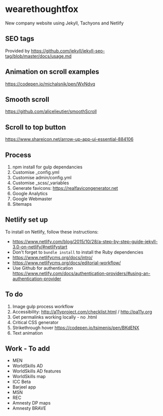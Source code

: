 # wearethoughtfox
New company website using Jekyll, Tachyons and Netlify

## SEO tags
Provided by https://github.com/jekyll/jekyll-seo-tag/blob/master/docs/usage.md

## Animation on scroll examples
https://codepen.io/michalsnik/pen/WxNdvq

## Smooth scroll
https://github.com/alicelieutier/smoothScroll

## Scroll to top button
https://www.shareicon.net/arrow-up-app-ui-essential-884106

## Process
1. npm install for gulp dependancies
2. Customise _config.yml
3. Customise admin/config.yml
4. Customise _scss/_variables
5. Generate favicons: https://realfavicongenerator.net
6. Google Analytics
7. Google Webmaster
8. Sitemaps

## Netlify set up
To install on Netlify, follow these instructions:
- https://www.netlify.com/blog/2015/10/28/a-step-by-step-guide-jekyll-3.0-on-netlify/#netlifystart
- Don't forget to `bundle install` to install the Ruby dependencies
- https://www.netlifycms.org/docs/intro/
- https://www.netlifycms.org/docs/editorial-workflow/
- Use Github for authentication https://www.netlify.com/docs/authentication-providers/#using-an-authentication-provider

## To do
1. Image gulp process workflow
2. Accessibility: http://a11yproject.com/checklist.html / http://pa11y.org
3. Get permalinks working locally - no .html
4. Critical CSS generator
5. Strikethrough hover https://codepen.io/tsimenis/pen/BKdENX
6. Text animation

## Work - To add
- MEN
- WorldSkills AD
- WorldSkills AD features
- WorldSkills map
- ICC Beta
- Barjeel app
- MSN
- REC
- Amnesty DP maps
- Amnesty BRAVE
